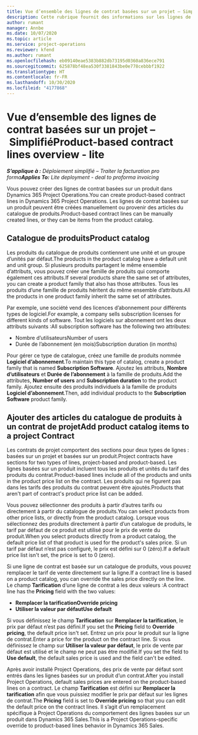 ```yaml
---
title: Vue d’ensemble des lignes de contrat basées sur un projet – Simplifié
description: Cette rubrique fournit des informations sur les lignes de contrat basées sur un produit.
author: rumant
manager: Annbe
ms.date: 10/07/2020
ms.topic: article
ms.service: project-operations
ms.reviewer: kfend
ms.author: rumant
ms.openlocfilehash: eb09140eae5383b882db73195d0360a836ece791
ms.sourcegitcommit: 625878bf48ea530f3381843be0e778cebbbf1922
ms.translationtype: HT
ms.contentlocale: fr-FR
ms.lasthandoff: 10/30/2020
ms.locfileid: "4177868"
---
```

# <a name="product-based-contract-lines-overview---lite"></a><span data-ttu-id="9b07f-103">Vue d’ensemble des lignes de contrat basées sur un projet – Simplifié</span><span class="sxs-lookup"><span data-stu-id="9b07f-103">Product-based contract lines overview - lite</span></span>

<span data-ttu-id="9b07f-104">_**S’applique à :** Déploiement simplifié – Traiter la facturation pro forma_</span><span class="sxs-lookup"><span data-stu-id="9b07f-104">_**Applies To:** Lite deployment - deal to proforma invoicing_</span></span>

<span data-ttu-id="9b07f-105">Vous pouvez créer des lignes de contrat basées sur un produit dans Dynamics 365 Project Operations.</span><span class="sxs-lookup"><span data-stu-id="9b07f-105">You can create product-based contract lines in Dynamics 365 Project Operations.</span></span> <span data-ttu-id="9b07f-106">Les lignes de contrat basées sur un produit peuvent être créées manuellement ou provenir des articles du catalogue de produits.</span><span class="sxs-lookup"><span data-stu-id="9b07f-106">Product-based contract lines can be manually created lines, or they can be items from the product catalog.</span></span>

## <a name="product-catalog"></a><span data-ttu-id="9b07f-107">Catalogue de produits</span><span class="sxs-lookup"><span data-stu-id="9b07f-107">Product catalog</span></span>

<span data-ttu-id="9b07f-108">Les produits du catalogue de produits contiennent une unité et un groupe d’unités par défaut.</span><span class="sxs-lookup"><span data-stu-id="9b07f-108">The products in the product catalog have a default unit and unit group.</span></span> <span data-ttu-id="9b07f-109">Si plusieurs produits partagent le même ensemble d’attributs, vous pouvez créer une famille de produits qui comporte également ces attributs.</span><span class="sxs-lookup"><span data-stu-id="9b07f-109">If several products share the same set of attributes, you can create a product family that also has those attributes.</span></span> <span data-ttu-id="9b07f-110">Tous les produits d’une famille de produits héritent du même ensemble d’attributs.</span><span class="sxs-lookup"><span data-stu-id="9b07f-110">All the products in one product family inherit the same set of attributes.</span></span>

<span data-ttu-id="9b07f-111">Par exemple, une société vend des licences d’abonnement pour différents types de logiciel.</span><span class="sxs-lookup"><span data-stu-id="9b07f-111">For example, a company sells subscription licenses for different kinds of software.</span></span> <span data-ttu-id="9b07f-112">Tout les logiciels sur abonnement ont les deux attributs suivants :</span><span class="sxs-lookup"><span data-stu-id="9b07f-112">All subscription software has the following two attributes:</span></span>

- <span data-ttu-id="9b07f-113">Nombre d’utilisateurs</span><span class="sxs-lookup"><span data-stu-id="9b07f-113">Number of users</span></span>
- <span data-ttu-id="9b07f-114">Durée de l’abonnement (en mois)</span><span class="sxs-lookup"><span data-stu-id="9b07f-114">Subscription duration (in months)</span></span>

<span data-ttu-id="9b07f-115">Pour gérer ce type de catalogue, créez une famille de produits nommée **Logiciel d’abonnement**.</span><span class="sxs-lookup"><span data-stu-id="9b07f-115">To maintain this type of catalog, create a product family that is named **Subscription Software**.</span></span> <span data-ttu-id="9b07f-116">Ajoutez les attributs, **Nombre d’utilisateurs** et **Durée de l’abonnement** à la famille de produits.</span><span class="sxs-lookup"><span data-stu-id="9b07f-116">Add the attributes, **Number of users** and **Subscription duration** to the product family.</span></span> <span data-ttu-id="9b07f-117">Ajoutez ensuite des produits individuels à la famille de produits **Logiciel d’abonnement**.</span><span class="sxs-lookup"><span data-stu-id="9b07f-117">Then, add individual products to the **Subscription Software** product family.</span></span>

## <a name="add-product-catalog-items-to-a-project-contract"></a><span data-ttu-id="9b07f-118">Ajouter des articles du catalogue de produits à un contrat de projet</span><span class="sxs-lookup"><span data-stu-id="9b07f-118">Add product catalog items to a project Contract</span></span>

<span data-ttu-id="9b07f-119">Les contrats de projet comportent des sections pour deux types de lignes : basées sur un projet et basées sur un produit.</span><span class="sxs-lookup"><span data-stu-id="9b07f-119">Project contracts have sections for two types of lines, project-based and product-based.</span></span> <span data-ttu-id="9b07f-120">Les lignes basées sur un produit incluent tous les produits et unités du tarif des produits du contrat.</span><span class="sxs-lookup"><span data-stu-id="9b07f-120">Product-based lines include all of the products and units in the product price list on the contract.</span></span> <span data-ttu-id="9b07f-121">Les produits qui ne figurent pas dans les tarifs des produits du contrat peuvent être ajoutés.</span><span class="sxs-lookup"><span data-stu-id="9b07f-121">Products that aren't part of contract's product price list can be added.</span></span>

<span data-ttu-id="9b07f-122">Vous pouvez sélectionner des produits à partir d’autres tarifs ou directement à partir du catalogue de produits.</span><span class="sxs-lookup"><span data-stu-id="9b07f-122">You can select products from other price lists, or directly from the product catalog.</span></span> <span data-ttu-id="9b07f-123">Lorsque vous sélectionnez des produits directement à partir d’un catalogue de produits, le tarif par défaut de ce produit est utilisé pour le prix de vente du produit.</span><span class="sxs-lookup"><span data-stu-id="9b07f-123">When you select products directly from a product catalog, the default price list of that product is used for the product's sales price.</span></span> <span data-ttu-id="9b07f-124">Si un tarif par défaut n’est pas configuré, le prix est défini sur 0 (zéro).</span><span class="sxs-lookup"><span data-stu-id="9b07f-124">If a default price list isn't set, the price is set to 0 (zero).</span></span>

<span data-ttu-id="9b07f-125">Si une ligne de contrat est basée sur un catalogue de produits, vous pouvez remplacer le tarif de vente directement sur la ligne.</span><span class="sxs-lookup"><span data-stu-id="9b07f-125">If a contract line is based on a product catalog, you can override the sales price directly on the line.</span></span> <span data-ttu-id="9b07f-126">Le champ **Tarification** d’une ligne de contrat a les deux valeurs :</span><span class="sxs-lookup"><span data-stu-id="9b07f-126">A contract line has the **Pricing** field with the two values:</span></span>

- <span data-ttu-id="9b07f-127">**Remplacer la tarification**</span><span class="sxs-lookup"><span data-stu-id="9b07f-127">**Override pricing**</span></span>
- <span data-ttu-id="9b07f-128">**Utiliser la valeur par défaut**</span><span class="sxs-lookup"><span data-stu-id="9b07f-128">**Use default**</span></span>

<span data-ttu-id="9b07f-129">Si vous définissez le champ **Tarification** sur **Remplacer la tarification**, le prix par défaut n’est pas défini.</span><span class="sxs-lookup"><span data-stu-id="9b07f-129">If you set the **Pricing** field to **Override pricing**, the default price isn't set.</span></span> <span data-ttu-id="9b07f-130">Entrez un prix pour le produit sur la ligne de contrat.</span><span class="sxs-lookup"><span data-stu-id="9b07f-130">Enter a price for the product on the contract line.</span></span> <span data-ttu-id="9b07f-131">Si vous définissez le champ sur **Utiliser la valeur par défaut**, le prix de vente par défaut est utilisé et le champ ne peut pas être modifié.</span><span class="sxs-lookup"><span data-stu-id="9b07f-131">If you set the field to **Use default**, the default sales price is used and the field can't be edited.</span></span>

<span data-ttu-id="9b07f-132">Après avoir installé Project Operations, des prix de vente par défaut sont entrés dans les lignes basées sur un produit d’un contrat.</span><span class="sxs-lookup"><span data-stu-id="9b07f-132">After you install Project Operations, default sales prices are entered on the product-based lines on a contract.</span></span> <span data-ttu-id="9b07f-133">Le champ **Tarification** est défini sur **Remplacer la tarification** afin que vous puissiez modifier le prix par défaut sur les lignes de contrat.</span><span class="sxs-lookup"><span data-stu-id="9b07f-133">The **Pricing** field is set to **Override pricing** so that you can edit the default price on the contract lines.</span></span> <span data-ttu-id="9b07f-134">Il s’agit d’un remplacement spécifique à Project Operations du comportement des lignes basées sur un produit dans Dynamics 365 Sales.</span><span class="sxs-lookup"><span data-stu-id="9b07f-134">This is a Project Operations-specific override to product-based lines behavior in Dynamics 365 Sales.</span></span>
